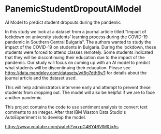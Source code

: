 # PanemicStudentDropoutAIModel
AI Model to predict student dropouts during the pandemic

In this study we look at a dataset from a journal article titled "Impact of lockdown on university students’ learning process during the COVID-19 pandemic in Southern Central Bulgaria". The authors wanted to study the impact of the COVID-19 on students in Bulgaria. During the lockdown, these students were forced to attend classes remotely. Some students indicated that they will be discontinuing their education due to the impact of the pandemic. Our study will focus on coming up with an AI model to predict what students will be discontinuing their education. Please see https://data.mendeley.com/datasets/wt8g7dth8y/1 for details about the journal article and the dataset used.

This will help administrators intervene early and attempt to prevent these students from dropping out. The model will also be helpful if we are to face another pandemic.

This project contains the code to use sentiment analysis to convert text comments to an integer. After that IBM Waston Data Studio's AutoExperiment is to develop the model.

https://www.youtube.com/watch?v=xpG4BY46VIM&t=5s

